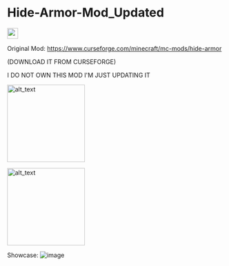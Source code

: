 # Hide-Armor-Mod_Updated

<img height="25px" src="https://user-images.githubusercontent.com/102632348/177671992-fa29eab8-3d4f-4438-a074-3a9b2478d2c6.svg" alt=""/>

Original Mod: https://www.curseforge.com/minecraft/mc-mods/hide-armor

(DOWNLOAD IT FROM CURSEFORGE)

I DO NOT OWN THIS MOD I'M JUST UPDATING IT

[<img alt="alt_text" width="180px" src="https://i.imgur.com/Ol1Tcf8.png" />](https://www.curseforge.com/minecraft/mc-mods/fabric-api)

[<img alt="alt_text" width="180px" src="https://i.imgur.com/dMYWAjn.png" />](https://www.curseforge.com/minecraft/mc-mods/modmenu)

Showcase:
![image](https://gyazo.com/e2385eda923e2874bf4b5221323df1d0.gif)
